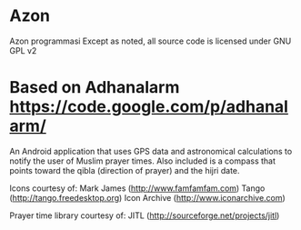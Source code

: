 Azon
====
Azon programmasi
Except as noted, all source code is licensed under GNU GPL v2


Based on Adhanalarm https://code.google.com/p/adhanalarm/
====
An Android application that uses GPS data and astronomical calculations to notify the user of Muslim prayer 
times. Also included is a compass that points toward the qibla (direction of prayer) and the hijri date.

Icons courtesy of:
Mark James (http://www.famfamfam.com)
Tango (http://tango.freedesktop.org)
Icon Archive (http://www.iconarchive.com)

Prayer time library courtesy of:
JITL (http://sourceforge.net/projects/jitl)
